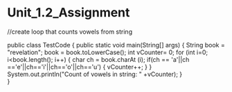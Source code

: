 # Unit_1.2_Assignment
//create loop that counts vowels from string

public class TestCode {
  public static void main(String[] args) {
  	String book = "revelation";
  	book = book.toLowerCase();
  	int vCounter= 0;
  	for (int i=0; i<book.length(); i++) {
	  	char ch = book.charAt (i);
		  if(ch == 'a'||ch =='e'||ch=='i'||ch=='o'||ch=='u') {
			  vCounter++;
   		 }
	  }
  	System.out.println("Count of vowels in string: " +vCounter);
    }	
}

